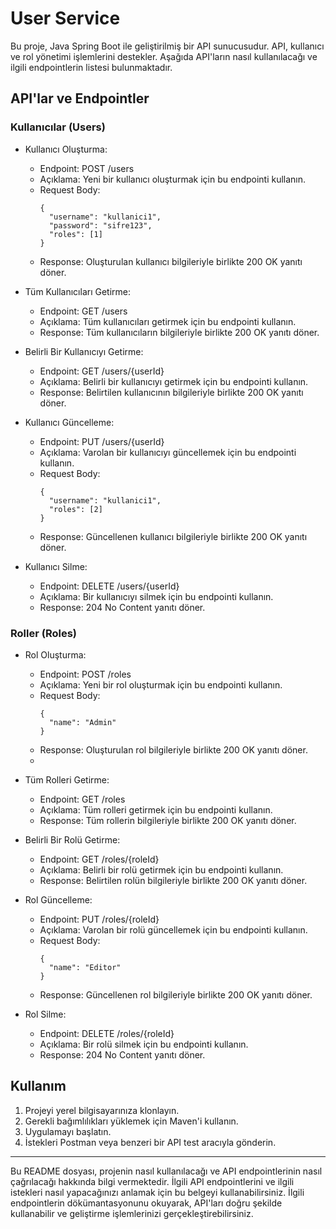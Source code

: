 # User Service

Bu proje, Java Spring Boot ile geliştirilmiş bir API sunucusudur. API, kullanıcı ve rol yönetimi işlemlerini destekler. Aşağıda API'ların nasıl kullanılacağı ve ilgili endpointlerin listesi bulunmaktadır.

## API'lar ve Endpointler

### Kullanıcılar (Users)

- Kullanıcı Oluşturma:
  - Endpoint: POST /users
  - Açıklama: Yeni bir kullanıcı oluşturmak için bu endpointi kullanın.
  - Request Body:
    ```
    {
      "username": "kullanici1",
      "password": "sifre123",
      "roles": [1]
    }
    ```
  - Response: Oluşturulan kullanıcı bilgileriyle birlikte 200 OK yanıtı döner.
 
- Tüm Kullanıcıları Getirme:
  - Endpoint: GET /users
  - Açıklama: Tüm kullanıcıları getirmek için bu endpointi kullanın.
  - Response: Tüm kullanıcıların bilgileriyle birlikte 200 OK yanıtı döner.

- Belirli Bir Kullanıcıyı Getirme:
  - Endpoint: GET /users/{userId}
  - Açıklama: Belirli bir kullanıcıyı getirmek için bu endpointi kullanın.
  - Response: Belirtilen kullanıcının bilgileriyle birlikte 200 OK yanıtı döner.

- Kullanıcı Güncelleme:
  - Endpoint: PUT /users/{userId}
  - Açıklama: Varolan bir kullanıcıyı güncellemek için bu endpointi kullanın.
  - Request Body:
    ```
    {
      "username": "kullanici1",
      "roles": [2]
    }
    ```
  - Response: Güncellenen kullanıcı bilgileriyle birlikte 200 OK yanıtı döner.

- Kullanıcı Silme:
  - Endpoint: DELETE /users/{userId}
  - Açıklama: Bir kullanıcıyı silmek için bu endpointi kullanın.
  - Response: 204 No Content yanıtı döner.

### Roller (Roles)

- Rol Oluşturma:
  - Endpoint: POST /roles
  - Açıklama: Yeni bir rol oluşturmak için bu endpointi kullanın.
  - Request Body:
    ```
    {
      "name": "Admin"
    }
    ```
  - Response: Oluşturulan rol bilgileriyle birlikte 200 OK yanıtı döner.
  - 
- Tüm Rolleri Getirme:
  - Endpoint: GET /roles
  - Açıklama: Tüm rolleri getirmek için bu endpointi kullanın.
  - Response: Tüm rollerin bilgileriyle birlikte 200 OK yanıtı döner.

- Belirli Bir Rolü Getirme:
  - Endpoint: GET /roles/{roleId}
  - Açıklama: Belirli bir rolü getirmek için bu endpointi kullanın.
  - Response: Belirtilen rolün bilgileriyle birlikte 200 OK yanıtı döner.

- Rol Güncelleme:
  - Endpoint: PUT /roles/{roleId}
  - Açıklama: Varolan bir rolü güncellemek için bu endpointi kullanın.
  - Request Body:
    ```
    {
      "name": "Editor"
    }
    ```
  - Response: Güncellenen rol bilgileriyle birlikte 200 OK yanıtı döner.

- Rol Silme:
  - Endpoint: DELETE /roles/{roleId}
  - Açıklama: Bir rolü silmek için bu endpointi kullanın.
  - Response: 204 No Content yanıtı döner.

## Kullanım

1. Projeyi yerel bilgisayarınıza klonlayın.
2. Gerekli bağımlılıkları yüklemek için Maven'i kullanın.
3. Uygulamayı başlatın.
4. İstekleri Postman veya benzeri bir API test aracıyla gönderin.

---

Bu README dosyası, projenin nasıl kullanılacağı ve API endpointlerinin nasıl çağrılacağı hakkında bilgi vermektedir. İlgili API endpointlerini ve ilgili istekleri nasıl yapacağınızı anlamak için bu belgeyi kullanabilirsiniz. İlgili endpointlerin dökümantasyonunu okuyarak, API'ları doğru şekilde kullanabilir ve geliştirme işlemlerinizi gerçekleştirebilirsiniz.

